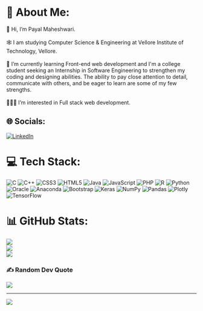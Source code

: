 <!--# Hey there<img src="https://media.giphy.com/media/hvRJCLFzcasrR4ia7z/giphy.gif" width="25px">! 
<a href="https://www.linkedin.com/in/payal-maheshwari-86a3521bb/">
  <img align="left" alt="Payal's Linkedin" width="20px" src="https://raw.githubusercontent.com/peterthehan/peterthehan/master/assets/linkedin.svg" />
</a>
<a href="https://www.instagram.com/_.paaayal/">
  <img align="left"  width="22px" src="http://assets.stickpng.com/images/580b57fcd9996e24bc43c521.png" />
  
  <a href="mailto:payal.maheshwari2020@vitstudent.ac.in">
  <img align="left"  width="27px" src="https://www.freepnglogos.com/uploads/logo-gmail-png/logo-gmail-png-contact-machine-learning-phd-student-reasoning-and-25.png" />
  

</a>




![](https://visitor-badge.glitch.me/badge?page_id=Payal-283.Payal-283)


👋 Hi, I’m Payal Maheshwari.

🕸 I am studying Computer Science & Engineering at Vellore Institute of Technology, Vellore.

🌱 I’m currently learning Front-end web development and I'm a college student seeking an Internship in Software Engineering to strengthen my coding and designing abilities. The ability to pay close attention to detail, communicate with others, and be eager to learn are some of my few strengths.

👩🏻‍💻 I’m interested in Full stack web development.


 <br>


*Languages and Tools:*  

<code><img height="50" src="https://raw.githubusercontent.com/github/explore/80688e429a7d4ef2fca1e82350fe8e3517d3494d/topics/html/html.png"></code>
<code><img height="50" src="https://raw.githubusercontent.com/github/explore/80688e429a7d4ef2fca1e82350fe8e3517d3494d/topics/css/css.png"></code>
<code><img height="50" src="https://raw.githubusercontent.com/github/explore/80688e429a7d4ef2fca1e82350fe8e3517d3494d/topics/javascript/javascript.png"></code>
<code><img height="50" src="https://raw.githubusercontent.com/github/explore/80688e429a7d4ef2fca1e82350fe8e3517d3494d/topics/java/java.png"></code>
<code><img height="50" src="https://raw.githubusercontent.com/github/explore/80688e429a7d4ef2fca1e82350fe8e3517d3494d/topics/bootstrap/bootstrap.png"></code>
<code><img height="50" src="https://raw.githubusercontent.com/github/explore/80688e429a7d4ef2fca1e82350fe8e3517d3494d/topics/c/c.png"></code>
<code><img height="50" src="https://raw.githubusercontent.com/github/explore/80688e429a7d4ef2fca1e82350fe8e3517d3494d/topics/python/python.png"></code>
<code><img height="50" src="https://raw.githubusercontent.com/github/explore/80688e429a7d4ef2fca1e82350fe8e3517d3494d/topics/r/r.png"></code>
<code><img height="50" src="https://raw.githubusercontent.com/github/explore/80688e429a7d4ef2fca1e82350fe8e3517d3494d/topics/php/php.png"></code>
<code><img height="50" src="https://raw.githubusercontent.com/github/explore/80688e429a7d4ef2fca1e82350fe8e3517d3494d/topics/cpp/cpp.png"></code>

<br>

 
## 📈 My GitHub Stats

<p align="left"> <img src="https://github-readme-stats.vercel.app/api?username=Payal-283&show_icons=true&theme=gotham" alt="Payal-283" />
-->

# 💫 About Me:
👋 Hi, I’m Payal Maheshwari.<br><br>🕸 I am studying Computer Science & Engineering at Vellore Institute of Technology, Vellore.<br><br>🌱 I’m currently learning Front-end web development and I'm a college student seeking an Internship in Software Engineering to strengthen my coding and designing abilities. The ability to pay close attention to detail, communicate with others, and be eager to learn are some of my few strengths.<br><br>👩🏻‍💻 I’m interested in Full stack web development.


## 🌐 Socials:
[![LinkedIn](https://img.shields.io/badge/LinkedIn-%230077B5.svg?logo=linkedin&logoColor=white)](https://linkedin.com/in/https://www.linkedin.com/in/payal-maheshwari-86a3521bb/) 

# 💻 Tech Stack:
![C](https://img.shields.io/badge/c-%2300599C.svg?style=for-the-badge&logo=c&logoColor=white) ![C++](https://img.shields.io/badge/c++-%2300599C.svg?style=for-the-badge&logo=c%2B%2B&logoColor=white) ![CSS3](https://img.shields.io/badge/css3-%231572B6.svg?style=for-the-badge&logo=css3&logoColor=white) ![HTML5](https://img.shields.io/badge/html5-%23E34F26.svg?style=for-the-badge&logo=html5&logoColor=white) ![Java](https://img.shields.io/badge/java-%23ED8B00.svg?style=for-the-badge&logo=java&logoColor=white) ![JavaScript](https://img.shields.io/badge/javascript-%23323330.svg?style=for-the-badge&logo=javascript&logoColor=%23F7DF1E) ![PHP](https://img.shields.io/badge/php-%23777BB4.svg?style=for-the-badge&logo=php&logoColor=white) ![R](https://img.shields.io/badge/r-%23276DC3.svg?style=for-the-badge&logo=r&logoColor=white) ![Python](https://img.shields.io/badge/python-3670A0?style=for-the-badge&logo=python&logoColor=ffdd54) ![Oracle](https://img.shields.io/badge/Oracle-F80000?style=for-the-badge&logo=oracle&logoColor=white) ![Anaconda](https://img.shields.io/badge/Anaconda-%2344A833.svg?style=for-the-badge&logo=anaconda&logoColor=white) ![Bootstrap](https://img.shields.io/badge/bootstrap-%23563D7C.svg?style=for-the-badge&logo=bootstrap&logoColor=white) ![Keras](https://img.shields.io/badge/Keras-%23D00000.svg?style=for-the-badge&logo=Keras&logoColor=white) ![NumPy](https://img.shields.io/badge/numpy-%23013243.svg?style=for-the-badge&logo=numpy&logoColor=white) ![Pandas](https://img.shields.io/badge/pandas-%23150458.svg?style=for-the-badge&logo=pandas&logoColor=white) ![Plotly](https://img.shields.io/badge/Plotly-%233F4F75.svg?style=for-the-badge&logo=plotly&logoColor=white) ![TensorFlow](https://img.shields.io/badge/TensorFlow-%23FF6F00.svg?style=for-the-badge&logo=TensorFlow&logoColor=white)
# 📊 GitHub Stats:
![](https://github-readme-stats.vercel.app/api?username=Payal-283&theme=onedark&hide_border=false&include_all_commits=false&count_private=false)<br/>
![](https://github-readme-streak-stats.herokuapp.com/?user=Payal-283&theme=onedark&hide_border=false)<br/>
![](https://github-readme-stats.vercel.app/api/top-langs/?username=Payal-283&theme=onedark&hide_border=false&include_all_commits=false&count_private=false&layout=compact)

### ✍️ Random Dev Quote
![](https://quotes-github-readme.vercel.app/api?type=horizontal&theme=radical)

---
[![](https://visitcount.itsvg.in/api?id=Payal-283&icon=0&color=0)](https://visitcount.itsvg.in)

<!-- Proudly created with GPRM ( https://gprm.itsvg.in ) -->
